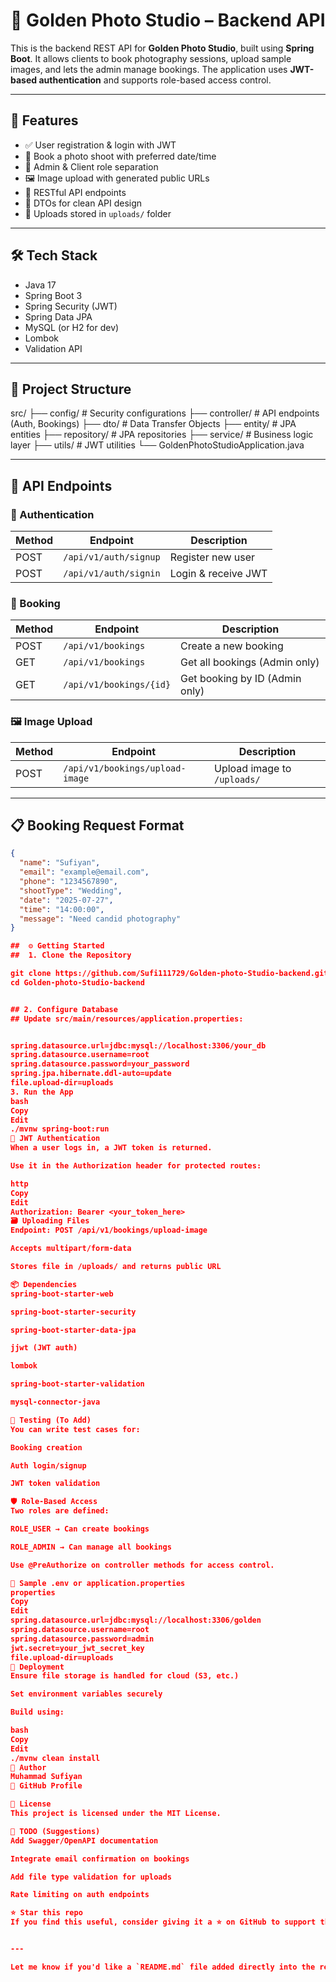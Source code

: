 # 📸 Golden Photo Studio – Backend API

This is the backend REST API for **Golden Photo Studio**, built using **Spring Boot**. It allows clients to book photography sessions, upload sample images, and lets the admin manage bookings. The application uses **JWT-based authentication** and supports role-based access control.

---

## 🚀 Features

- ✅ User registration & login with JWT
- 📅 Book a photo shoot with preferred date/time
- 🔐 Admin & Client role separation
- 🖼️ Image upload with generated public URLs
- 🔄 RESTful API endpoints
- 🧩 DTOs for clean API design
- 📁 Uploads stored in `uploads/` folder

---

## 🛠️ Tech Stack

- Java 17
- Spring Boot 3
- Spring Security (JWT)
- Spring Data JPA
- MySQL (or H2 for dev)
- Lombok
- Validation API

---

## 📂 Project Structure

src/
├── config/ # Security configurations
├── controller/ # API endpoints (Auth, Bookings)
├── dto/ # Data Transfer Objects
├── entity/ # JPA entities
├── repository/ # JPA repositories
├── service/ # Business logic layer
├── utils/ # JWT utilities
└── GoldenPhotoStudioApplication.java 



---

## 🧪 API Endpoints

### 🔐 Authentication

| Method | Endpoint            | Description              |
|--------|---------------------|--------------------------|
| POST   | `/api/v1/auth/signup` | Register new user       |
| POST   | `/api/v1/auth/signin` | Login & receive JWT     |

### 📸 Booking

| Method | Endpoint                   | Description                       |
|--------|----------------------------|-----------------------------------|
| POST   | `/api/v1/bookings`         | Create a new booking              |
| GET    | `/api/v1/bookings`         | Get all bookings (Admin only)     |
| GET    | `/api/v1/bookings/{id}`    | Get booking by ID (Admin only)    |

### 🖼️ Image Upload

| Method | Endpoint                            | Description                     |
|--------|-------------------------------------|---------------------------------|
| POST   | `/api/v1/bookings/upload-image`     | Upload image to `/uploads/`     |

---

## 📋 Booking Request Format

```json
{
  "name": "Sufiyan",
  "email": "example@email.com",
  "phone": "1234567890",
  "shootType": "Wedding",
  "date": "2025-07-27",
  "time": "14:00:00",
  "message": "Need candid photography"
}

##  ⚙️ Getting Started
##  1. Clone the Repository

git clone https://github.com/Sufi111729/Golden-photo-Studio-backend.git
cd Golden-photo-Studio-backend


## 2. Configure Database
## Update src/main/resources/application.properties:


spring.datasource.url=jdbc:mysql://localhost:3306/your_db
spring.datasource.username=root
spring.datasource.password=your_password
spring.jpa.hibernate.ddl-auto=update
file.upload-dir=uploads
3. Run the App
bash
Copy
Edit
./mvnw spring-boot:run
🔐 JWT Authentication
When a user logs in, a JWT token is returned.

Use it in the Authorization header for protected routes:

http
Copy
Edit
Authorization: Bearer <your_token_here>
🗃️ Uploading Files
Endpoint: POST /api/v1/bookings/upload-image

Accepts multipart/form-data

Stores file in /uploads/ and returns public URL

📦 Dependencies
spring-boot-starter-web

spring-boot-starter-security

spring-boot-starter-data-jpa

jjwt (JWT auth)

lombok

spring-boot-starter-validation

mysql-connector-java

🧪 Testing (To Add)
You can write test cases for:

Booking creation

Auth login/signup

JWT token validation

🛡️ Role-Based Access
Two roles are defined:

ROLE_USER → Can create bookings

ROLE_ADMIN → Can manage all bookings

Use @PreAuthorize on controller methods for access control.

📁 Sample .env or application.properties
properties
Copy
Edit
spring.datasource.url=jdbc:mysql://localhost:3306/golden
spring.datasource.username=root
spring.datasource.password=admin
jwt.secret=your_jwt_secret_key
file.upload-dir=uploads
🚀 Deployment
Ensure file storage is handled for cloud (S3, etc.)

Set environment variables securely

Build using:

bash
Copy
Edit
./mvnw clean install
🙌 Author
Muhammad Sufiyan
🔗 GitHub Profile

📄 License
This project is licensed under the MIT License.

📌 TODO (Suggestions)
Add Swagger/OpenAPI documentation

Integrate email confirmation on bookings

Add file type validation for uploads

Rate limiting on auth endpoints

⭐️ Star this repo
If you find this useful, consider giving it a ⭐️ on GitHub to support the project.


---

Let me know if you'd like a `README.md` file added directly into the repo (PR), or a Swagger/OpenAPI documentation file for your API.

